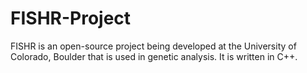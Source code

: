 FISHR-Project
=============

FISHR is an open-source project being developed at the University of Colorado, Boulder that is used in genetic analysis. It is written in C++.
